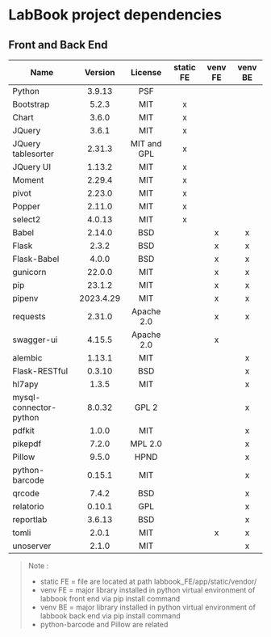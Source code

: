 # LabBook project dependencies
## Front and Back End
| Name                    | Version   | License      | static FE | venv FE | venv BE |
|-------------------------|:---------:|:------------:|:---------:|:-------:|:-------:|
| Python                  | 3.9.13    | PSF          |           |         |         |
| Bootstrap               | 5.2.3     | MIT          | x         |         |         |
| Chart                   | 3.6.0     | MIT          | x         |         |         |
| JQuery                  | 3.6.1     | MIT          | x         |         |         |
| JQuery tablesorter      | 2.31.3    | MIT and GPL  | x         |         |         |
| JQuery UI               | 1.13.2    | MIT          | x         |         |         |
| Moment                  | 2.29.4    | MIT          | x         |         |         |
| pivot                   | 2.23.0    | MIT          | x         |         |         |
| Popper                  | 2.11.0    | MIT          | x         |         |         |
| select2                 | 4.0.13    | MIT          | x         |         |         |
| Babel                   | 2.14.0    | BSD          |           | x       | x       |
| Flask                   | 2.3.2     | BSD          |           | x       | x       |
| Flask-Babel             | 4.0.0     | BSD          |           | x       | x       |
| gunicorn                | 22.0.0    | MIT          |           | x       | x       |
| pip                     | 23.1.2    | MIT          |           | x       | x       |
| pipenv                  | 2023.4.29 | MIT          |           | x       | x       |
| requests                | 2.31.0    | Apache 2.0   |           | x       | x       |
| swagger-ui              | 4.15.5    | Apache 2.0   |           | x       |         |
| alembic                 | 1.13.1    | MIT          |           |         | x       |
| Flask-RESTful           | 0.3.10    | BSD          |           |         | x       |
| hl7apy                  | 1.3.5     | MIT          |           |         | x       |
| mysql-connector-python  | 8.0.32    | GPL 2        |           |         | x       |
| pdfkit                  | 1.0.0     | MIT          |           |         | x       |
| pikepdf                 | 7.2.0     | MPL 2.0      |           |         | x       |
| Pillow                  | 9.5.0     | HPND         |           |         | x       |
| python-barcode          | 0.15.1    | MIT          |           |         | x       |
| qrcode                  | 7.4.2     | BSD          |           |         | x       |
| relatorio               | 0.10.1    | GPL          |           |         | x       |
| reportlab               | 3.6.13    | BSD          |           |         | x       |
| tomli                   | 2.0.1     | MIT          |           | x       | x       |
| unoserver               | 2.1.0     | MIT          |           |         | x       |

> Note :
>
> - static FE = file are located at path labbook_FE/app/static/vendor/
> - venv FE = major library installed in python virtual environment of labbook front end via pip install command
> - venv BE = major library installed in python virtual environment of labbook back end via pip install command
> - python-barcode and Pillow are related
